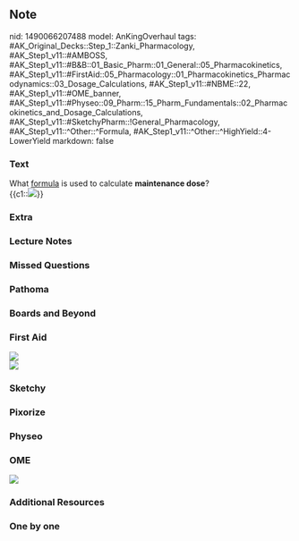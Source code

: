 ## Note
nid: 1490066207488
model: AnKingOverhaul
tags: #AK_Original_Decks::Step_1::Zanki_Pharmacology, #AK_Step1_v11::#AMBOSS, #AK_Step1_v11::#B&B::01_Basic_Pharm::01_General::05_Pharmacokinetics, #AK_Step1_v11::#FirstAid::05_Pharmacology::01_Pharmacokinetics_Pharmacodynamics::03_Dosage_Calculations, #AK_Step1_v11::#NBME::22, #AK_Step1_v11::#OME_banner, #AK_Step1_v11::#Physeo::09_Pharm::15_Pharm_Fundamentals::02_Pharmacokinetics_and_Dosage_Calculations, #AK_Step1_v11::#SketchyPharm::!General_Pharmacology, #AK_Step1_v11::^Other::^Formula, #AK_Step1_v11::^Other::^HighYield::4-LowerYield
markdown: false

### Text
<div>
  <div>
    What <u>formula</u> is used to calculate <b>maintenance
    dose</b>?
  </div>
  <div>
    {{c1::<img src="paste-380800390398214.jpg">}}
  </div>
</div>

### Extra


### Lecture Notes


### Missed Questions


### Pathoma


### Boards and Beyond


### First Aid
<img src="tmpBGOUgA.png">
<div><img src="tmpfN2401.png"></div>

### Sketchy


### Pixorize


### Physeo


### OME
<div class="ome-widget">
  <a href="https://onlinemeded.org?ref=anki"><img src=
  "_OME_AnkiFlashcards_General_7.png"></a>
</div>

### Additional Resources


### One by one

